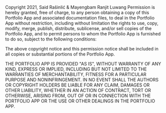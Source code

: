 Copyright 2021, Said Rašinlić & Mayengbam Ranjit Luwang
Permission is hereby granted, free of charge, to any person obtaining a copy of this Portfolio App and associated documentation files, to deal in the Portfolio App without restriction, including without limitation the rights to use, copy, modify, merge, publish, distribute, sublicense, and/or sell copies of the Portfolio App, and to permit persons to whom the Portfolio App is furnished to do so, subject to the following conditions:

The above copyright notice and this permission notice shall be included in all copies or substantial portions of the Portfolio App.

THE PORTFOLIO APP IS PROVIDED "AS IS", WITHOUT WARRANTY OF ANY KIND, EXPRESS OR IMPLIED, INCLUDING BUT NOT LIMITED TO THE WARRANTIES OF MERCHANTABILITY, FITNESS FOR A PARTICULAR PURPOSE AND NONINFRINGEMENT. IN NO EVENT SHALL THE AUTHORS OR COPYRIGHT HOLDERS BE LIABLE FOR ANY CLAIM, DAMAGES OR OTHER LIABILITY, WHETHER IN AN ACTION OF CONTRACT, TORT OR OTHERWISE, ARISING FROM, OUT OF OR IN CONNECTION WITH THE PORTFOLIO APP OR THE USE OR OTHER DEALINGS IN THE PORTFOLIO APP.